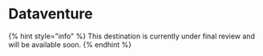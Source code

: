 # Dataventure



{% hint style="info" %}
This destination is currently under final review and will be available soon.
{% endhint %}

